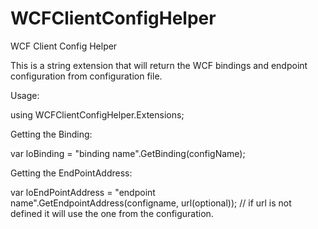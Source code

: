 # WCFClientConfigHelper
WCF Client Config Helper

This is a string extension that will return the WCF bindings and endpoint configuration from configuration file.

Usage: 

using WCFClientConfigHelper.Extensions;

Getting the Binding: 

var loBinding = "binding name".GetBinding(configName);

Getting the EndPointAddress: 

var loEndPointAddress = "endpoint name".GetEndpointAddress(configname, url(optional)); // if url is not defined it will use the one from the configuration.
